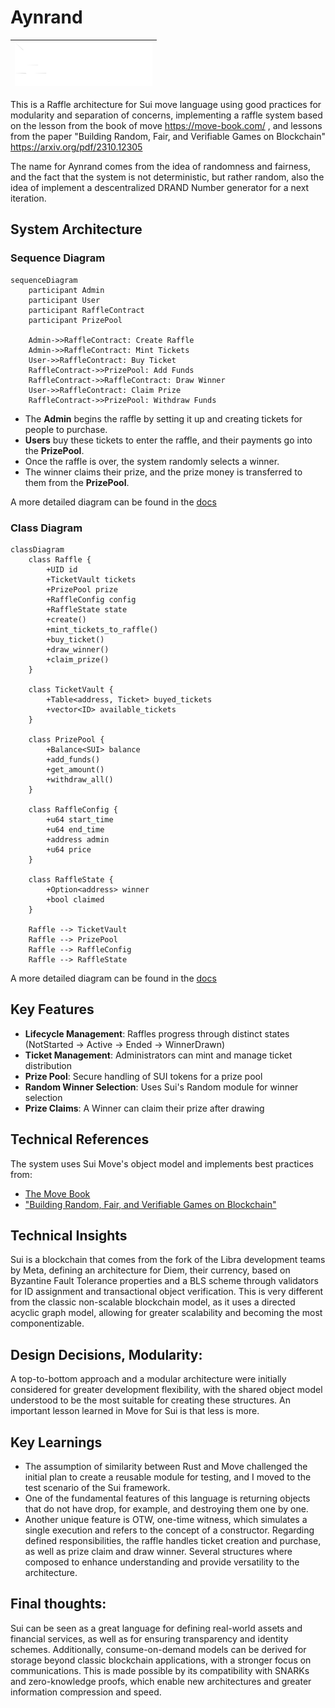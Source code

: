 # Aynrand

| ![Rather Labs Logo](assets/logo.svg) |
|--------------------------------------|


This is a Raffle architecture for Sui move language using good practices for modularity and separation of concerns, implementing a raffle system based on the lesson from the book of move https://move-book.com/ , and lessons from the paper 
"Building Random, Fair, and Verifiable Games on Blockchain"
https://arxiv.org/pdf/2310.12305

The name for Aynrand comes from the idea of randomness and fairness, and the fact that the system is not deterministic, but rather random, also the idea of implement a descentralized DRAND Number generator for a next iteration.

## System Architecture

### Sequence Diagram

```mermaid
sequenceDiagram
    participant Admin
    participant User
    participant RaffleContract
    participant PrizePool

    Admin->>RaffleContract: Create Raffle
    Admin->>RaffleContract: Mint Tickets
    User->>RaffleContract: Buy Ticket
    RaffleContract->>PrizePool: Add Funds
    RaffleContract->>RaffleContract: Draw Winner
    User->>RaffleContract: Claim Prize
    RaffleContract->>PrizePool: Withdraw Funds
```

- The **Admin** begins the raffle by setting it up and creating tickets for people to purchase.
- **Users** buy these tickets to enter the raffle, and their payments go into the **PrizePool**.
- Once the raffle is over, the system randomly selects a winner.
- The winner claims their prize, and the prize money is transferred to them from the **PrizePool**.

A more detailed diagram can be found in the [docs](docs/state_diagram.md)

<a id="class-diagram"></a>
### Class Diagram

```mermaid
classDiagram
    class Raffle {
        +UID id
        +TicketVault tickets
        +PrizePool prize
        +RaffleConfig config
        +RaffleState state
        +create()
        +mint_tickets_to_raffle()
        +buy_ticket()
        +draw_winner()
        +claim_prize()
    }

    class TicketVault {
        +Table<address, Ticket> buyed_tickets
        +vector<ID> available_tickets
    }

    class PrizePool {
        +Balance<SUI> balance
        +add_funds()
        +get_amount()
        +withdraw_all()
    }

    class RaffleConfig {
        +u64 start_time
        +u64 end_time
        +address admin
        +u64 price
    }

    class RaffleState {
        +Option<address> winner
        +bool claimed
    }

    Raffle --> TicketVault
    Raffle --> PrizePool
    Raffle --> RaffleConfig
    Raffle --> RaffleState
```  
A more detailed diagram can be found in the [docs](docs/state_diagram.md)

## Key Features

- **Lifecycle Management**: Raffles progress through distinct states (NotStarted → Active → Ended → WinnerDrawn)
- **Ticket Management**: Administrators can mint and manage ticket distribution
- **Prize Pool**: Secure handling of SUI tokens for a prize pool
- **Random Winner Selection**: Uses Sui's Random module for winner selection
- **Prize Claims**: A Winner can claim their prize after drawing

## Technical References

The system uses Sui Move's object model and implements best practices from:
- [The Move Book](https://move-book.com/)
- ["Building Random, Fair, and Verifiable Games on Blockchain"](https://arxiv.org/pdf/2310.12305)

## Technical Insights

Sui is a blockchain that comes from the fork of the Libra development teams by Meta, defining an architecture for Diem, their currency, based on Byzantine Fault Tolerance properties and a BLS scheme through validators for ID assignment and transactional object verification. This is very different from the classic non-scalable blockchain model, as it uses a directed acyclic graph model, allowing for greater scalability and becoming the most componentizable.

## Design Decisions, Modularity:

A top-to-bottom approach and a modular architecture were initially considered for greater development flexibility, with the shared object model understood to be the most suitable for creating these structures. 
An important lesson learned in Move for Sui is that less is more.

## Key Learnings

- The assumption of similarity between Rust and Move challenged the initial plan to create a reusable module for testing, and I moved to the test scenario of the Sui framework.
- One of the fundamental features of this language is returning objects that do not have drop, for example, and destroying them one by one.
- Another unique feature is OTW, one-time witness, which simulates a single execution and refers to the concept of a constructor.
Regarding defined responsibilities, the raffle handles ticket creation and purchase, as well as prize claim and draw winner. 
Several structures where composed to enhance understanding and provide versatility to the architecture.

## Final thoughts:
Sui can be seen as a great language for defining real-world assets and financial services, as well as for ensuring transparency and identity schemes. 
Additionally, consume-on-demand models can be derived for storage beyond classic blockchain applications, with a stronger focus on communications. 
This is made possible by its compatibility with SNARKs and zero-knowledge proofs, which enable new architectures and greater information compression and speed.
